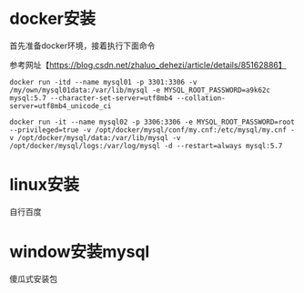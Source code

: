 # docker安装

首先准备docker环境，接着执行下面命令

参考网址【https://blog.csdn.net/zhaluo_dehezi/article/details/85162886】

~~~shell
docker run -itd --name mysql01 -p 3301:3306 -v /my/own/mysql01data:/var/lib/mysql -e MYSQL_ROOT_PASSWORD=a9k62c mysql:5.7 --character-set-server=utf8mb4 --collation-server=utf8mb4_unicode_ci
~~~

~~~shell
docker run -it --name mysql02 -p 3306:3306 -e MYSQL_ROOT_PASSWORD=root --privileged=true -v /opt/docker/mysql/conf/my.cnf:/etc/mysql/my.cnf -v /opt/docker/mysql/data:/var/lib/mysql -v /opt/docker/mysql/logs:/var/log/mysql -d --restart=always mysql:5.7 
~~~



# linux安装

自行百度

# window安装mysql

傻瓜式安装包